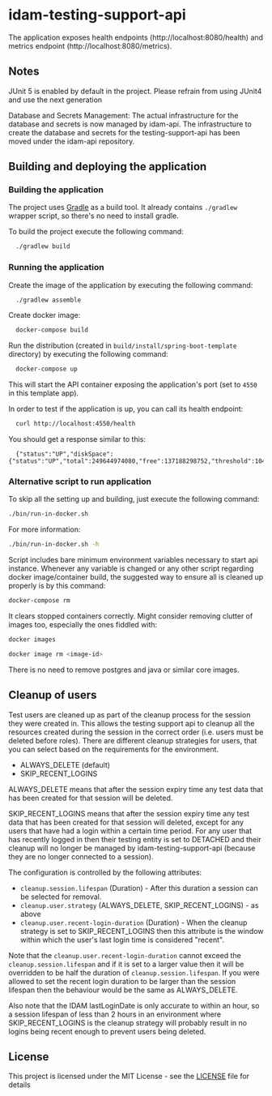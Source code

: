 # idam-testing-support-api


The application exposes health endpoints (http://localhost:8080/health) and metrics endpoint
(http://localhost:8080/metrics).

## Notes

JUnit 5 is enabled by default in the project. Please refrain from using JUnit4 and use the next generation

Database and Secrets Management: The actual infrastructure for the database and secrets is now managed by idam-api. The infrastructure to create the database and secrets for the testing-support-api has been moved under the idam-api repository.

## Building and deploying the application

### Building the application

The project uses [Gradle](https://gradle.org) as a build tool. It already contains
`./gradlew` wrapper script, so there's no need to install gradle.

To build the project execute the following command:

```bash
  ./gradlew build
```

### Running the application

Create the image of the application by executing the following command:

```bash
  ./gradlew assemble
```

Create docker image:

```bash
  docker-compose build
```

Run the distribution (created in `build/install/spring-boot-template` directory)
by executing the following command:

```bash
  docker-compose up
```

This will start the API container exposing the application's port
(set to `4550` in this template app).

In order to test if the application is up, you can call its health endpoint:

```bash
  curl http://localhost:4550/health
```

You should get a response similar to this:

```
  {"status":"UP","diskSpace":{"status":"UP","total":249644974080,"free":137188298752,"threshold":10485760}}
```

### Alternative script to run application

To skip all the setting up and building, just execute the following command:

```bash
./bin/run-in-docker.sh
```

For more information:

```bash
./bin/run-in-docker.sh -h
```

Script includes bare minimum environment variables necessary to start api instance. Whenever any variable is changed or any other script regarding docker image/container build, the suggested way to ensure all is cleaned up properly is by this command:

```bash
docker-compose rm
```

It clears stopped containers correctly. Might consider removing clutter of images too, especially the ones fiddled with:

```bash
docker images

docker image rm <image-id>
```

There is no need to remove postgres and java or similar core images.

## Cleanup of users

Test users are cleaned up as part of the cleanup process for the session they were created in. This allows
the testing support api to cleanup all the resources created during the session in the correct order (i.e. users must be deleted
before roles). There are different cleanup strategies for users, that you can select based on the requirements for the environment.

* ALWAYS_DELETE (default)
* SKIP_RECENT_LOGINS

ALWAYS_DELETE means that after the session expiry time any test data that has been created for that session will be deleted.

SKIP_RECENT_LOGINS means that after the session expiry time any test data that has been created for that session will deleted,
except for any users that have had a login within a certain time period. For any user that has recently logged in then their testing
entity is set to DETACHED and their cleanup will no longer be managed by idam-testing-support-api (because they are no longer connected
to a session).

The configuration is controlled by the following attributes:

* `cleanup.session.lifespan` (Duration) - After this duration a session can be selected for removal.
* `cleanup.user.strategy` (ALWAYS_DELETE, SKIP_RECENT_LOGINS) - as above
* `cleanup.user.recent-login-duration` (Duration) - When the cleanup strategy is set to SKIP_RECENT_LOGINS then this attribute is the window within
which the user's last login time is considered "recent".

Note that the `cleanup.user.recent-login-duration` cannot exceed the `cleanup.session.lifespan` and if it is set to a larger value then it will be overridden
to be half the duration of `cleanup.session.lifespan`. If you were allowed to set the recent login duration to be larger than the session lifespan then the behaviour
would be the same as ALWAYS_DELETE.

Also note that the IDAM lastLoginDate is only accurate to within an hour, so a session lifespan of less than 2 hours in an environment
where SKIP_RECENT_LOGINS is the cleanup strategy will probably result in no logins being recent enough to prevent users being deleted.

## License

This project is licensed under the MIT License - see the [LICENSE](LICENSE) file for details

